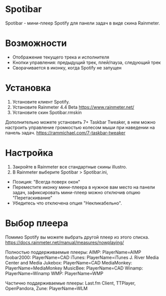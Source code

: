 # Spotibar

Spotibar - мини-плеер Spotify для панели задач в виде скина Rainmeter.

# Возможности

- Отображение текущего трека и исполнителя
- Кнопки управления: предыдущий трек, плей/пауза, следующий трек
- Сворачивается в иконку, когда Spotify не запущен

# Установка

1. Установите клиент Spotify.
2. Установите Rainmeter 4.4 Beta https://www.rainmeter.net/
3. Установите скин Spotibar.rmskin

Дополнительно можете установить 7+ Taskbar Tweaker, в нем можно настроить управление громкостью колесом мыши при наведении на панель задач.  https://rammichael.com/7-taskbar-tweaker

# Настройка

1. Закройте в Rainmeter все стандартные скины illustro.
2. В Rainmeter выберите Spotibar > Spotibar.ini, 
- Позиция: "Всегда поверх окон"
- Переместите иконку мини-плеера в нужное вам место на панели задач, зафиксировать мини-плеер можно отключив опцию "Перетаскивание"
- Убедитесь что отключена опция "Некликабельно".

# Выбор плеера

Помимо Spotify вы можете выбрать другой плеер из этого списка. https://docs.rainmeter.net/manual/measures/nowplaying/

Полностью поддерживаемые плееры:
AIMP: PlayerName=AIMP
foobar2000: PlayerName=CAD
iTunes: PlayerName=iTunes
J. River Media Center and Media Jukebox: PlayerName=CAD
MediaMonkey: PlayerName=MediaMonkey
MusicBee: PlayerName=CAD
Winamp: PlayerName=Winamp
WMP: PlayerName=WMP

Частично поддерживаемые плееры:
Last.fm Client, TTPlayer, OpenPandora, Zune: PlayerName=WLM
